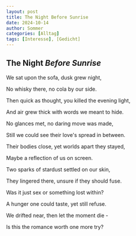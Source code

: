 ```yaml
---
layout: post
title: The Night Before Sunrise
date: 2024-10-14
author: Sommer
categories: [Alltag]
tags: [Interesse], [Gedicht]
---
```


## The Night *Before Sunrise*

We sat upon the sofa, dusk grew night,

No whisky there, no cola by our side.

Then quick as thought, you killed the evening light,

And air grew thick with words we meant to hide.



No glances met, no daring move was made,

Still we could see their love's spread in between.

Their bodies close, yet worlds apart they stayed,

Maybe a reflection of us on screen.



Two sparks of stardust settled on our skin,

They lingered there, unsure if they should fuse.

Was it just sex or something lost within?

A hunger one could taste, yet still refuse.



We drifted near, then let the moment die -

Is this the romance worth one more try?

